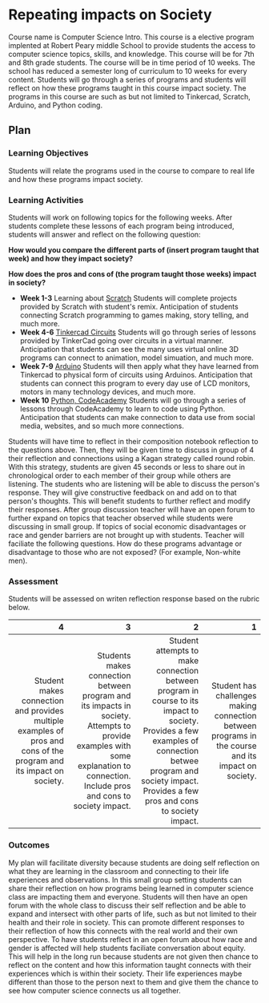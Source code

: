 # Repeating impacts on Society
Course name is Computer Science Intro. This course is a elective program implented at Robert Peary middle School to provide students the access to computer science topics, skills, and knowledge. This course will be for 7th and 8th grade students. The course will be in time period of 10 weeks. The school has reduced a semester long of curriculum to 10 weeks for every content. Students will go through a series of programs and students will reflect on how these programs taught in this course impact society. The programs in this course are such as but not limited to Tinkercad, Scratch, Arduino, and Python coding.  

## Plan

### Learning Objectives
Students will relate the programs used in the course to compare to real life and how these programs impact society.

### Learning Activities
Students will work on following topics for the following weeks. 
After students complete these lessons of each program being introduced, students will answer and reflect on the following question: 

**How would you compare the different parts of (insert program taught that week) and how they impact society?** 

**How does the pros and cons of (the program taught those weeks) impact in society?**

- **Week 1-3** Learning about [Scratch](https://scratch.mit.edu) Students will complete projects provided by Scratch with student's remix. Anticipation of students connecting Scratch programming to games making, story telling, and much more.
- **Week 4-6** [Tinkercad Circuits](https://www.tinkercad.com/things/fFl30RMLP3m-fantabulous-habbi-borwo/editel?tenant=circuits) Students will go through series of lessons provided by TinkerCad going over circuits in a virtual manner. Anticipation that students can see the many uses virtual online 3D programs can connect to animation, model simuation, and much more.
- **Week 7-9** [Arduino](https://cloud.arduino.cc/) Students will then apply what they have learned from Tinkercad to physical form of circuits using Arduinos. Anticipation that students can connect this program to every day use of LCD monitors, motors in many technology devices, and much more.
- **Week 10** [Python, CodeAcademy](https://www.codecademy.com/learn) Students will go through a series of lessons through CodeAcademy to learn to code using Python. Anticipation that students can make connection to data use from social media, websites, and so much more connections.

Students will have time to reflect in their composition notebook reflection to the questions above. Then, they will be given time to discuss in group of 4 their reflection and connections using a Kagan strategy called round robin. With this strategy, students are given 45 seconds or less to share out in chronological order to each member of their group while others are listening. The students who are listening will be able to discuss the person's response. They will give constructive feedback on and add on to that person's thoughts. This will benefit students to further reflect and modify their responses. After group discussion teacher will have an open forum to further expand on topics that teacher observed while students were discussing in small group. If topics of social economic disadvantages or race and gender barriers are not brought up with students. Teacher will faciliate the following questions. How do these programs advantage or disadvantage to those who are not exposed? (For example, Non-white men).

### Assessment

Students will be assessed on writen reflection response based on the rubric below.

| 4           | 3           | 2            | 1           |
| ---:        | ---:        |  ---:        | ---:        |
| Student makes connection and provides multiple examples of pros and cons of the program and its impact on society.|Students makes connection between program and its impacts in society. Attempts to provide examples with some explanation to connection. Include pros and cons to society impact.| Student attempts to make connection between program in course to its impact to society. Provides a few examples of connection betwee program and society impact. Provides a few pros and cons to society impact.| Student has challenges making connection between programs in the course and its impact on society.| 

### Outcomes

My plan will facilitate diversity because students are doing self reflection on what they are learning in the classroom and connecting to their life experiences and observations. In this small group setting students can share their reflection on how programs being learned in computer science class are impacting them and everyone. Students will then have an open forum with the whole class to discuss their self reflection and be able to expand and intersect with other parts of life, such as but not limited to their health and their role in society.  This can promote different responses to their reflection of how this connects with the real world and their own perspective. To have students reflect in an open forum about how race and gender is affected will help students faciliate conversation about equity. This will help in the long run because students are not given then chance to reflect on the content and how this information taught connects with their experiences which is within their society. Their life experiences maybe different than those to the person next to them and give them the chance to see how computer science connects us all together.

